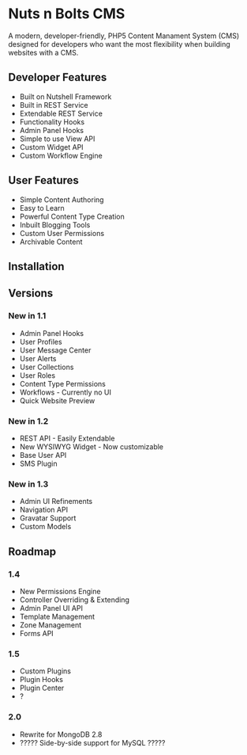 Nuts n Bolts CMS
================

A modern, developer-friendly, PHP5 Content Manament System (CMS) designed for developers who want the most flexibility when building websites with a CMS.

Developer Features
--------
* Built on Nutshell Framework
* Built in REST Service
* Extendable REST Service
* Functionality Hooks
* Admin Panel Hooks
* Simple to use View API
* Custom Widget API
* Custom Workflow Engine



User Features
-------------
* Simple Content Authoring
* Easy to Learn
* Powerful Content Type Creation
* Inbuilt Blogging Tools
* Custom User Permissions
* Archivable Content


Installation
------------






Versions
--------

### New in 1.1

* Admin Panel Hooks
* User Profiles
* User Message Center
* User Alerts
* User Collections
* User Roles
* Content Type Permissions
* Workflows - Currently no UI
* Quick Website Preview


### New in 1.2

* REST API - Easily Extendable
* New WYSIWYG Widget - Now customizable
* Base User API
* SMS Plugin

### New in 1.3

* Admin UI Refinements
* Navigation API
* Gravatar Support
* Custom Models

Roadmap
-------

### 1.4
* New Permissions Engine
* Controller Overriding & Extending
* Admin Panel UI API
* Template Management
* Zone Management
* Forms API

### 1.5
* Custom Plugins
* Plugin Hooks
* Plugin Center
* ?

### 2.0

* Rewrite for MongoDB 2.8
* ????? Side-by-side support for MySQL ?????